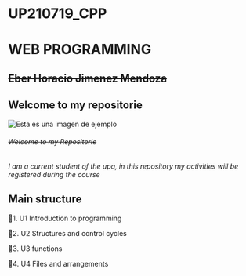 # UP210719_CPP
 # **WEB PROGRAMMING**
 ## ~~Eber Horacio Jimenez Mendoza~~ 
 ## Welcome to my repositorie
 
 ![Esta es una imagen de ejemplo](https://github.com/UP210719/UP210719_CPP/blob/main/imagenes/Diseno-sin-titulo-20-e1617871947680.webp)



###### ~~Welcome to my Repositorie~~ 
*I am a current student of the upa, in this repository my activities will be registered during the course*

## Main structure
📂1. U1 Introduction to programming

📂2. U2 Structures and control cycles

📂3. U3 functions

📂4. U4 Files and arrangements 





